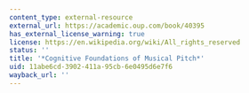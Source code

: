 ```yaml
---
content_type: external-resource
external_url: https://academic.oup.com/book/40395
has_external_license_warning: true
license: https://en.wikipedia.org/wiki/All_rights_reserved
status: ''
title: '*Cognitive Foundations of Musical Pitch*'
uid: 11abe6cd-3902-411a-95cb-6e0495d6e7f6
wayback_url: ''
---
```

